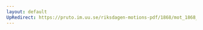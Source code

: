```yaml
---
layout: default
UpRedirect: https://pruto.im.uu.se/riksdagen-motions-pdf/1868/mot_1868__fk__65/mot_1868__fk__65-005.pdf
---
```

